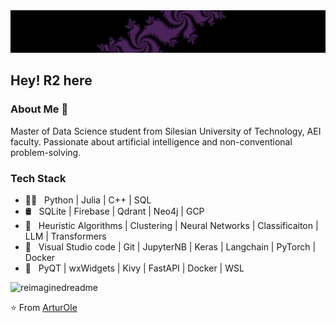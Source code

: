 <img src="assets/Fractals.png">
<h2> Hey! R2 here </h2>


<h3> About Me 👾 </h3>

Master of Data Science student from Silesian University of Technology, AEI faculty.
Passionate about artificial intelligence and non-conventional problem-solving.

<h3> Tech Stack </h3>

- 👨‍💻 &nbsp; Python | Julia | C++ | SQL 
- 🛢 &nbsp; SQLite | Firebase | Qdrant | Neo4j | GCP
- 🔬 &nbsp; Heuristic Algorithms | Clustering | Neural Networks | Classificaiton | LLM | Transformers
- 🔧 &nbsp; Visual Studio code | Git | JupyterNB | Keras | Langchain | PyTorch | Docker
- 🧰 &nbsp; PyQT | wxWidgets | Kivy | FastAPI | Docker | WSL

<img src="https://myreadme.vercel.app/api/embed/ArturOle?panels=toplanguages,commitgraph" alt="reimaginedreadme" />


⭐️ From [ArturOle](https://github.com/ArturOle)

